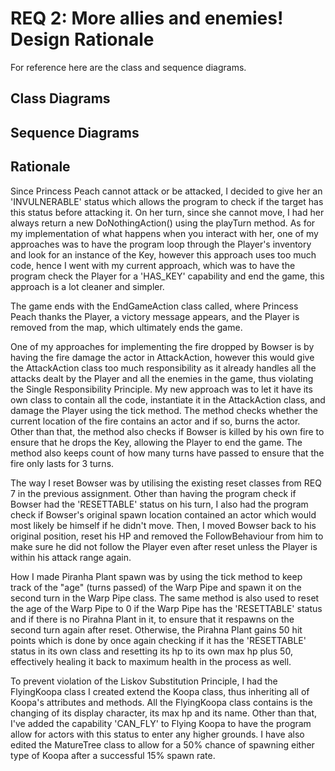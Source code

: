# REQ 2: More allies and enemies! Design Rationale

For reference here are the class and sequence diagrams.

## Class Diagrams



## Sequence Diagrams



## Rationale

Since Princess Peach cannot attack or be attacked, I decided to give her an 'INVULNERABLE' status which allows
the program to check if the target has this status before attacking it. On her turn, since she cannot move, I 
had her always return a new DoNothingAction() using the playTurn method. As for my implementation of what happens
when you interact with her, one of my approaches was to have the program loop through the Player's inventory and 
look for an instance of the Key, however this approach uses too much code, hence I went with my current approach,
which was to have the program check the Player for a 'HAS_KEY' capability and end the game, this approach is a lot
cleaner and simpler.

The game ends with the EndGameAction class called, where Princess Peach thanks the Player, a victory message 
appears, and the Player is removed from the map, which ultimately ends the game.

One of my approaches for implementing the fire dropped by Bowser is by having the fire damage the actor in
AttackAction, however this would give the AttackAction class too much responsibility as it already handles all
the attacks dealt by the Player and all the enemies in the game, thus violating the Single Responsibility Principle.
My new approach was to let it have its own class to contain all the code, instantiate it in the AttackAction class, 
and damage the Player using the tick method. The method checks whether the current location of the fire contains 
an actor and if so, burns the actor. Other than that, the method also checks if Bowser is killed by his own fire 
to ensure that he drops the Key, allowing the Player to end the game. The method also keeps count of how many 
turns have passed to ensure that the fire only lasts for 3 turns.

The way I reset Bowser was by utilising the existing reset classes from REQ 7 in the previous assignment. Other than
having the program check if Bowser had the 'RESETTABLE' status on his turn, I also had the program check if Bowser's
original spawn location contained an actor which would most likely be himself if he didn't move. Then, I moved
Bowser back to his original position, reset his HP and removed the FollowBehaviour from him to make sure
he did not follow the Player even after reset unless the Player is within his attack range again.

How I made Piranha Plant spawn was by using the tick method to keep track of the "age" (turns passed) of the 
Warp Pipe and spawn it on the second turn in the Warp Pipe class. The same method is also used to reset the age 
of the Warp Pipe to 0 if the Warp Pipe has the 'RESETTABLE' status and if there is no Pirahna Plant in it, to 
ensure that it respawns on the second turn again after reset. Otherwise, the Pirahna Plant gains 50 hit points 
which is done by once again checking if it has the 'RESETTABLE' status in its own class and resetting its hp
to its own max hp plus 50, effectively healing it back to maximum health in the process as well.

To prevent violation of the Liskov Substitution Principle, I had the FlyingKoopa class I created extend the Koopa
class, thus inheriting all of Koopa's attributes and methods. All the FlyingKoopa class contains is the changing
of its display character, its max hp and its name. Other than that, I've added the capability 'CAN_FLY' to 
Flying Koopa to have the program allow for actors with this status to enter any higher grounds. I have also
edited the MatureTree class to allow for a 50% chance of spawning either type of Koopa after a successful 15%
spawn rate.
